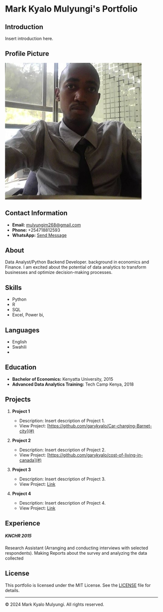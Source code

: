 # Mark Kyalo Mulyungi's Portfolio

## Introduction
Insert introduction here.

## Profile Picture
![Profile Picture](profile.jpg)

## Contact Information
- **Email:** mulyungim268@gmail.com
- **Phone:** +254718812593
- **WhatsApp:** [Send Message](https://wa.me/254718812593)

## About
Data Analyst/Python Backend Developer. background in economics and Finance. I am excited about the potential of data analytics to transform businesses and optimize decision-making processes.

## Skills
- Python 
- R
- SQL
- Excel, Power bi, 

## Languages
- English
- Swahili
- 

## Education
- **Bachelor of Economics:** Kenyatta University, 2015
- **Advanced Data Analytics Training:** Tech Camp Kenya, 2018

## Projects
1. **Project 1**
   - Description: Insert description of Project 1.
   - View Project: [https://github.com/garykyalo/Car-charging-Barnet-city](#)

2. **Project 2**
   - Description: Insert description of Project 2.
   - View Project: [https://github.com/garykyalo/cost-of-living-in-canada](#)

3. **Project 3**
   - Description: Insert description of Project 3.
   - View Project: [Link](#)

4. **Project 4**
   - Description: Insert description of Project 4.
   - View Project: [Link](#)

## Experience
##### KNCHR 2015
Research Assistant (Arranging and conducting interviews with selected respondents). Making Reports about the survey and analyzing the data collected        

## License
This portfolio is licensed under the MIT License. See the [LICENSE](LICENSE) file for details.

---

&copy; 2024 Mark Kyalo Mulyungi. All rights reserved.



